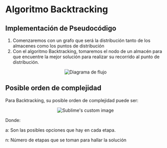 # Algoritmo Backtracking

## Implementación de Pseudocódigo

1. Comenzaremos con un grafo que será la distribución tanto de los almacenes como los puntos de distribución
2. Con el algoritmo Backtracking, tomaremos el nodo de un almacén para que encuentre la mejor solución para realizar su recorrido al punto de distribución.


<p align="center">
  <img src="https://github.com/gianellacoronel2/ihc-front/blob/master/Imagen-OrdenComplejidad/Diagrama_Flujo_.png" alt="Diagrama de flujo"/>
</p>


## Posible orden de complejidad

Para Backtracking, su posible orden de complejidad puede ser:
<p align="center">
  <img src="https://github.com/gianellacoronel2/ihc-front/blob/master/Imagen-OrdenComplejidad/OrdenComplejidad.png" alt="Sublime's custom image"/>
</p>

Donde:

a: Son las posibles opciones que hay en cada etapa.

n: Número de etapas que se toman para hallar la solución
